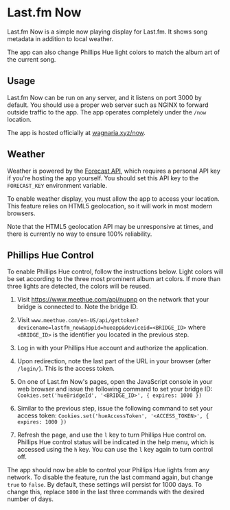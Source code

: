 # Last.fm Now

Last.fm Now is a simple now playing display for Last.fm. It shows song metadata
in addition to local weather.

The app can also change Phillips Hue light colors to match the album art of the
current song.

## Usage

Last.fm Now can be run on any server, and it listens on port 3000 by default.
You should use a proper web server such as NGINX to forward outside traffic to
the app. The app operates completely under the `/now` location.

The app is hosted officially at [wagnaria.xyz/now](https://wagnaria.xyz/now).

## Weather

Weather is powered by the [Forecast API](https://developer.forecast.io/),
which requires a personal API key if you're hosting the app yourself. You
should set this API key to the `FORECAST_KEY` environment variable.

To enable weather display, you must allow the app to access your location. This
feature relies on HTML5 geolocation, so it will work in most modern browsers.

Note that the HTML5 geolocation API may be unresponsive at times, and there is
currently no way to ensure 100% reliability.

## Phillips Hue Control

To enable Phillips Hue control, follow the instructions below. Light colors
will be set according to the three most prominent album art colors. If more
than three lights are detected, the colors will be reused.

1. Visit https://www.meethue.com/api/nupnp on the network that your bridge is
   connected to. Note the bridge ID.

2. Visit `www.meethue.com/en-US/api/gettoken?devicename=lastfm_now&appid=hueapp&deviceid=<BRIDGE_ID>`
   where `<BRIDGE_ID>` is the identifier you located in the previous step.

3. Log in with your Phillips Hue account and authorize the application.

4. Upon redirection, note the last part of the URL in your browser (after
   `/login/`). This is the access token.

5. On one of Last.fm Now's pages, open the JavaScript console in your web
   browser and issue the following command to set your bridge ID:
   `Cookies.set('hueBridgeId', '<BRIDGE_ID>', { expires: 1000 })`

6. Similar to the previous step, issue the following command to set your access
   token: `Cookies.set('hueAccessToken', '<ACCESS_TOKEN>', { expires: 1000 })`

7. Refresh the page, and use the `l` key to turn Phillips Hue control on.
   Phillips Hue control status will be indicated in the help menu, which is
   accessed using the `h` key. You can use the `l` key again to turn control
   off.

The app should now be able to control your Phillips Hue lights from any
network. To disable the feature, run the last command again, but change `true`
to `false`. By default, these settings will persist for 1000 days. To change
this, replace `1000` in the last three commands with the desired number of
days.

